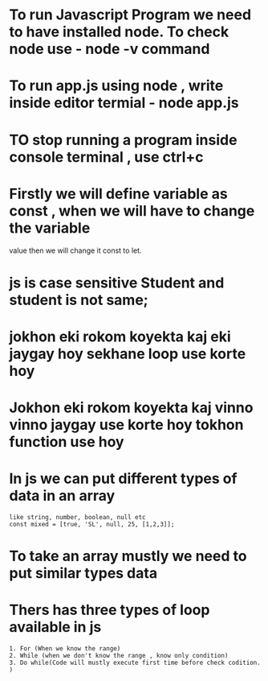# To run Javascript Program we need to have installed node. To check node use - node -v command 
# To run app.js using node , write inside editor termial - node app.js
# TO stop running a program inside console terminal , use ctrl+c
# Firstly we will define variable as const , when we will have  to change the variable 
value then we will change it const to let.
# js is case sensitive Student and student is not same;
# jokhon eki rokom koyekta  kaj eki jaygay hoy sekhane loop use korte hoy
# Jokhon  eki rokom koyekta kaj vinno vinno jaygay use korte hoy tokhon function use hoy
 # In js we can put different types of data in an array
 	like string, number, boolean, null etc
	const mixed = [true, 'SL', null, 25, [1,2,3]];
#  To take an array mustly we need to put similar types data
#  Thers has three types of loop available in js
 	1. For (When we know the range)
 	2. While (when we don't know the range , know only condition)
 	3. Do while(Code will mustly execute first time before check codition. )
 # 